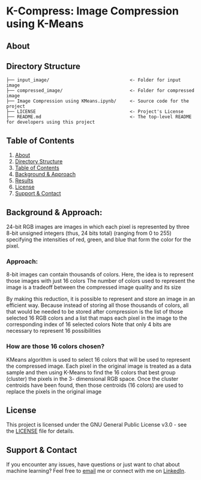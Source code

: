 # K-Compress: Image Compression using K-Means

## About <a name="about"></a>


## Directory Structure <a name="directory-structure"></a>

```
├── input_image/                              <- Folder for input image
├── compressed_image/                         <- Folder for compressed image
├── Image Compression using KMeans.ipynb/     <- Source code for the project
├── LICENSE                                   <- Project's License
├── README.md                                 <- The top-level README for developers using this project
```

## Table of Contents <a name="table-of-contents"></a>

1. [About](#about)
2. [Directory Structure](#directory-structure)
3. [Table of Contents](#table-of-contents)
4. [Background & Approach](#background)
5. [Results](#results)
6. [License](#license)
7. [Support & Contact](#support-contact)


## Background & Approach: <a name="background"></a>

24-bit RGB images are images in which each pixel is represented by three 8-bit unsigned integers (thus, 24 bits total) (ranging from 0 to 255) specifying the intensities of red, green, and blue that form the color for the pixel.

### Approach:

8-bit images can contain thousands of colors. Here, the idea is to represent those images with just 16 colors The number of colors used to represent the image is a tradeoff between the compressed image quality and its size

By making this reduction, it is possible to represent and store an image in an efficient way. Because instead of storing all those thousands of colors, all that would be needed to be stored after compression is the list of those selected 16 RGB colors and a list that maps each pixel in the image to the corresponding index of 16 selected colors Note that only 4 bits are necessary to represent 16 possibilities

### How are those 16 colors chosen?

KMeans algorithm is used to select 16 colors that will be used to represent the compressed image. Each pixel in the original image is treated as a data sample and then using K-Means to find the 16 colors that best group (cluster) the pixels in the 3- dimensional RGB space. Once the cluster centroids have been found, then those centroids (16 colors) are used to replace the pixels in the original image


## License <a name="license"></a>
This project is licensed under the GNU General Public License v3.0 - see the [LICENSE](https://github.com/YuganshG/Image-Compression-using-KMeans/blob/main/LICENSE) file for details.

## Support & Contact <a name="support-contact"></a>
If you encounter any issues, have questions or just want to chat about machine learning? Feel free to [email](yugansh.goyal101@gmail.com) me or connect with me on [LinkedIn](https://www.linkedin.com/in/yuganshgoyal/).
